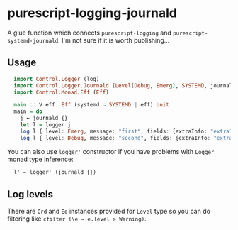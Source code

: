 # purescript-logging-journald

A glue function which connects `purescript-logging` and `purescript-systemd-journald`. I'm not sure if it is worth publishing...

## Usage

  ```purescript
    import Control.Logger (log)
    import Control.Logger.Journald (Level(Debug, Emerg), SYSTEMD, journald, logger)
    import Control.Monad.Eff (Eff)

    main :: ∀ eff. Eff (systemd ∷ SYSTEMD | eff) Unit
    main = do
      j ← journald {}
      let l = logger j
      log l { level: Emerg, message: "first", fields: {extraInfo: "extra1"} }
      log l { level: Debug, message: "second", fields: {extraInfo: "extra2"} }
  ```


You can also use `logger'` constructor if you have problems with `Logger` monad type inference:

  ```purescript
    l' ← logger' (journald {})
  ```

## Log levels

There are `Ord` and `Eq` instances provided for `Level` type so you can do filtering like `cfilter (\e → e.level > Warning)`.
